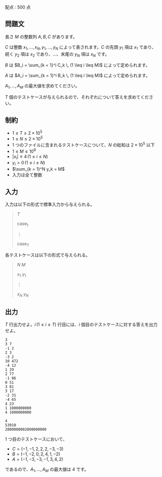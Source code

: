 配点 : $500$ 点

## 問題文

長さ $M$ の整数列 $A, B, C$ があります。

$C$ は整数 $x_1, \dots, x_N, y_1, \dots, y_N$ によって表されます。$C$ の先頭 $y_1$ 項は $x_1$ であり、続く $y_2$ 項は $x_2$ であり、$\ldots$、末尾の $y_N$ 項は $x_N$ です。

$B$ は $B_i = \sum_{k = 1}^i C_k \, (1 \leq i \leq M)$ によって定められます。

$A$ は $A_i = \sum_{k = 1}^i B_k \, (1 \leq i \leq M)$ によって定められます。

$A_1, \dots, A_M$ の最大値を求めてください。

$T$ 個のテストケースが与えられるので、それぞれについて答えを求めてください。

## 制約

- $1 \leq T \leq 2 \times 10^5$
- $1 \leq N \leq 2 \times 10^5$
- $1$ つのファイルに含まれるテストケースについて、$N$ の総和は $2 \times 10^5$ 以下
- $1 \leq M \leq 10^9$
- $|x_i| \leq 4 \, (1 \leq i \leq N)$
- $y_i \gt 0 \, (1 \leq i \leq N)$
- $\sum_{k = 1}^N y_k = M$
- 入力は全て整数

## 入力

入力は以下の形式で標準入力から与えられる。

> $T$
> 
> $\mathrm{case}_1$
> 
> $\vdots$
> 
> $\mathrm{case}_T$

各テストケースは以下の形式で与えられる。

> $N$ $M$
> 
> $x_1$ $y_1$
> 
> $\vdots$
> 
> $x_N$ $y_N$

## 出力

$T$ 行出力せよ。$i \, (1 \leq i \leq T)$ 行目には、$i$ 個目のテストケースに対する答えを出力せよ。

```input1
3
3 7
-1 2
2 3
-3 2
10 472
-4 12
1 29
2 77
-1 86
0 51
3 81
3 17
-2 31
-4 65
4 23
1 1000000000
4 1000000000
```

```output1
4
53910
2000000002000000000
```

$1$ つ目のテストケースにおいて、

- $C = (-1, -1, 2, 2, 2, -3, -3)$
- $B = (-1, -2, 0, 2, 4, 1, -2)$
- $A = (-1, -3, -3, -1, 3, 4, 2)$

であるので、$A_1, \dots, A_M$ の最大値は $4$ です。